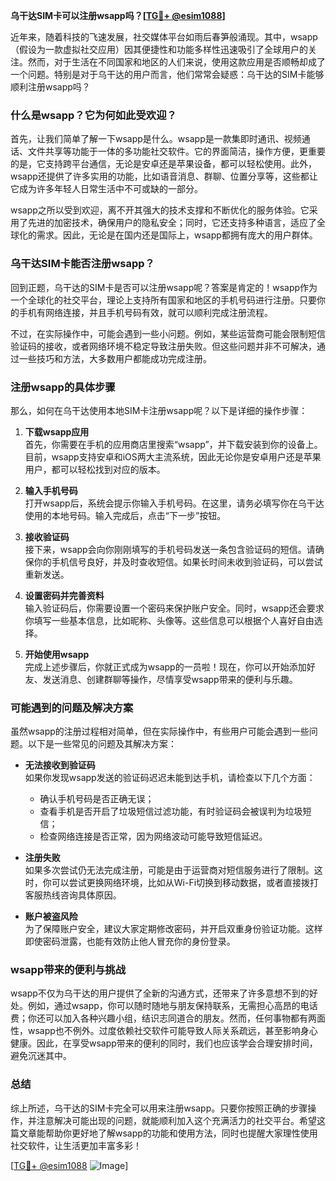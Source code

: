 **乌干达SIM卡可以注册wsapp吗？[[TG💪+ @esim1088](https://t.me/s/esim1088)]**

近年来，随着科技的飞速发展，社交媒体平台如雨后春笋般涌现。其中，wsapp（假设为一款虚拟社交应用）因其便捷性和功能多样性迅速吸引了全球用户的关注。然而，对于生活在不同国家和地区的人们来说，使用这款应用是否顺畅却成了一个问题。特别是对于乌干达的用户而言，他们常常会疑惑：乌干达的SIM卡能够顺利注册wsapp吗？

### 什么是wsapp？它为何如此受欢迎？

首先，让我们简单了解一下wsapp是什么。wsapp是一款集即时通讯、视频通话、文件共享等功能于一体的多功能社交软件。它的界面简洁，操作方便，更重要的是，它支持跨平台通信，无论是安卓还是苹果设备，都可以轻松使用。此外，wsapp还提供了许多实用的功能，比如语音消息、群聊、位置分享等，这些都让它成为许多年轻人日常生活中不可或缺的一部分。

wsapp之所以受到欢迎，离不开其强大的技术支撑和不断优化的服务体验。它采用了先进的加密技术，确保用户的隐私安全；同时，它还支持多种语言，适应了全球化的需求。因此，无论是在国内还是国际上，wsapp都拥有庞大的用户群体。

### 乌干达SIM卡能否注册wsapp？

回到正题，乌干达的SIM卡是否可以注册wsapp呢？答案是肯定的！wsapp作为一个全球化的社交平台，理论上支持所有国家和地区的手机号码进行注册。只要你的手机有网络连接，并且手机号码有效，就可以顺利完成注册流程。

不过，在实际操作中，可能会遇到一些小问题。例如，某些运营商可能会限制短信验证码的接收，或者网络环境不稳定导致注册失败。但这些问题并非不可解决，通过一些技巧和方法，大多数用户都能成功完成注册。

### 注册wsapp的具体步骤

那么，如何在乌干达使用本地SIM卡注册wsapp呢？以下是详细的操作步骤：

1. **下载wsapp应用**  
   首先，你需要在手机的应用商店里搜索“wsapp”，并下载安装到你的设备上。目前，wsapp支持安卓和iOS两大主流系统，因此无论你是安卓用户还是苹果用户，都可以轻松找到对应的版本。

2. **输入手机号码**  
   打开wsapp后，系统会提示你输入手机号码。在这里，请务必填写你在乌干达使用的本地号码。输入完成后，点击“下一步”按钮。

3. **接收验证码**  
   接下来，wsapp会向你刚刚填写的手机号码发送一条包含验证码的短信。请确保你的手机信号良好，并及时查收短信。如果长时间未收到验证码，可以尝试重新发送。

4. **设置密码并完善资料**  
   输入验证码后，你需要设置一个密码来保护账户安全。同时，wsapp还会要求你填写一些基本信息，比如昵称、头像等。这些信息可以根据个人喜好自由选择。

5. **开始使用wsapp**  
   完成上述步骤后，你就正式成为wsapp的一员啦！现在，你可以开始添加好友、发送消息、创建群聊等操作，尽情享受wsapp带来的便利与乐趣。

### 可能遇到的问题及解决方案

虽然wsapp的注册过程相对简单，但在实际操作中，有些用户可能会遇到一些问题。以下是一些常见的问题及其解决方案：

- **无法接收到验证码**  
  如果你发现wsapp发送的验证码迟迟未能到达手机，请检查以下几个方面：  
  - 确认手机号码是否正确无误；  
  - 查看手机是否开启了垃圾短信过滤功能，有时验证码会被误判为垃圾短信；  
  - 检查网络连接是否正常，因为网络波动可能导致短信延迟。

- **注册失败**  
  如果多次尝试仍无法完成注册，可能是由于运营商对短信服务进行了限制。这时，你可以尝试更换网络环境，比如从Wi-Fi切换到移动数据，或者直接拨打客服热线咨询具体原因。

- **账户被盗风险**  
  为了保障账户安全，建议大家定期修改密码，并开启双重身份验证功能。这样即使密码泄露，也能有效防止他人冒充你的身份登录。

### wsapp带来的便利与挑战

wsapp不仅为乌干达的用户提供了全新的沟通方式，还带来了许多意想不到的好处。例如，通过wsapp，你可以随时随地与朋友保持联系，无需担心高昂的电话费；你还可以加入各种兴趣小组，结识志同道合的朋友。然而，任何事物都有两面性，wsapp也不例外。过度依赖社交软件可能导致人际关系疏远，甚至影响身心健康。因此，在享受wsapp带来的便利的同时，我们也应该学会合理安排时间，避免沉迷其中。

### 总结

综上所述，乌干达的SIM卡完全可以用来注册wsapp。只要你按照正确的步骤操作，并注意解决可能出现的问题，就能顺利加入这个充满活力的社交平台。希望这篇文章能帮助你更好地了解wsapp的功能和使用方法，同时也提醒大家理性使用社交软件，让生活更加丰富多彩！

[[TG💪+ @esim1088](https://t.me/s/esim1088) ![Image](https://i.postimg.cc/4NQfJmqS/Snipaste-2025-05-13-00-14-12.png)]